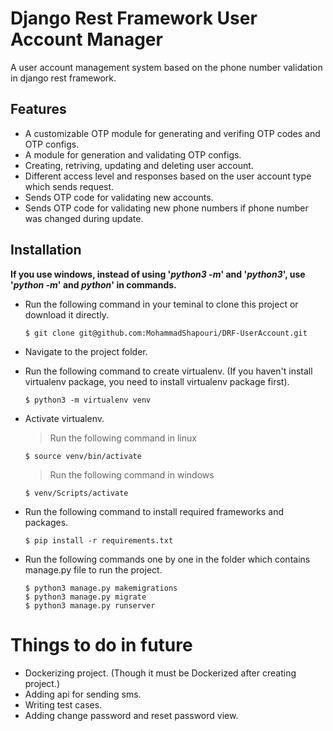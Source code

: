 
# Django Rest Framework User Account Manager

A user account management system based on the phone number validation in django rest framework.


## Features
* A customizable OTP module for generating and verifing OTP codes and OTP configs.
* A module for generation and validating OTP configs.
* Creating, retriving, updating and deleting user account.
* Different access level and responses based on the user account type which sends request.
* Sends OTP code for validating new accounts.
* Sends OTP code for validating new phone numbers if phone number was changed during update.



## Installation
__If you use windows, instead of using '_python3 -m_' and '_python3_', use '_python -m_' and _python_' in commands.__
* Run the following command in your teminal to clone this project or download it directly.
    ```
    $ git clone git@github.com:MohammadShapouri/DRF-UserAccount.git
    ```

* Navigate to the project folder.

* Run the following command to create virtualenv. (If you haven't install virtualenv package, you need to install virtualenv package first).
    ```
    $ python3 -m virtualenv venv
    ```


* Activate virtualenv.
    > Run the following command in linux
    ```
    $ source venv/bin/activate
    ```
    > Run the following command in windows
    ```
    $ venv/Scripts/activate
    ```


* Run the following command to install required frameworks and packages.
    ```
    $ pip install -r requirements.txt
    ```

* Run the following commands one by one in the folder which contains manage.py file to run the project.
    ```
    $ python3 manage.py makemigrations
    $ python3 manage.py migrate
    $ python3 manage.py runserver
    ```


# Things to do in future
* Dockerizing project. (Though it must be Dockerized after creating project.)
* Adding api for sending sms.
* Writing test cases.
* Adding change password and reset password view. 

